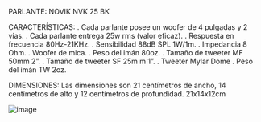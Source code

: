 PARLANTE: NOVIK NVK 25 BK

CARACTERÍSTICAS: 
. Cada parlante posee un woofer de 4 pulgadas y 2 vías.
. Cada parlante entrega 25w rms (valor eficaz).
. Respuesta en frecuencia 80Hz-21KHz.
. Sensibilidad 88dB SPL 1W/1m.
. Impedancia 8 Ohm.
. Woofer de mica.
. Peso del imán 80oz.
. Tamaño de tweeter MF 50mm 2”.
. Tamaño de tweeter SF 25m  m 1”.
. Tweeter Mylar Dome
. Peso del imán TW 2oz.

DIMENSIONES: 
Las dimensiones son 21 centímetros de ancho, 14 centímetros de alto y 12 centímetros de profundidad.
21x14x12cm


![image](https://github.com/user-attachments/assets/fd56ee89-403e-429f-ad6a-39dbe3e27303)

